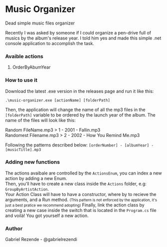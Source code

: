 # Music Organizer
Dead simple music files organizer

Recently I was asked by someone if I could organize a pen-drive full of musics by the album's release year. I told him yes and made this simple .net console application to accomplish the task.

### Avaible actions
1. OrderByAbumYear
 
### How to use it

Download the latest .exe version in the releases page and run it like this:

 `.\music-organizer.exe [actionName] [folderPath]` 
   
Then, the application will change the name of all the mp3 files in the `[folderPath]` variable to be ordered by the launch year of the album. 
The name of the files will look like this:

Random FileName.mp3 > 1 - 2001 - Fallin.mp3  
Randomest Filename.mp3 > 2 - 2002 - How You Remind Me.mp3

Following the patterns described below:
`[orderNumber] - [albumYear] - [musicTitle].mp3`

### Adding new functions 
The actions avaibale are controlled by the `ActionsEnum`, you can index a new action by adding a new Enum.  
Then, you'll have to create a new class inside the `Actions` folder, e.g: `GroupByArtistAction`.  
Your Action Class will have to have a constructor, where by to recieve the arguments, and a Run method. <small>(This pattern is not enforced by the application, it's just a best pratice we recommend adopting)</small>
Finally, link the action class by creating a new case inside the switch that is located in the `Program.cs` file and voilà! You got yourself a new action.



### Author
Gabriel Rezende - @gabrielrezendi
